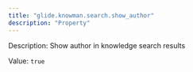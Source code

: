 ```yaml
---
title: "glide.knowman.search.show_author"
description: "Property"
---
```


Description: Show author in knowledge search results

Value: `true`
